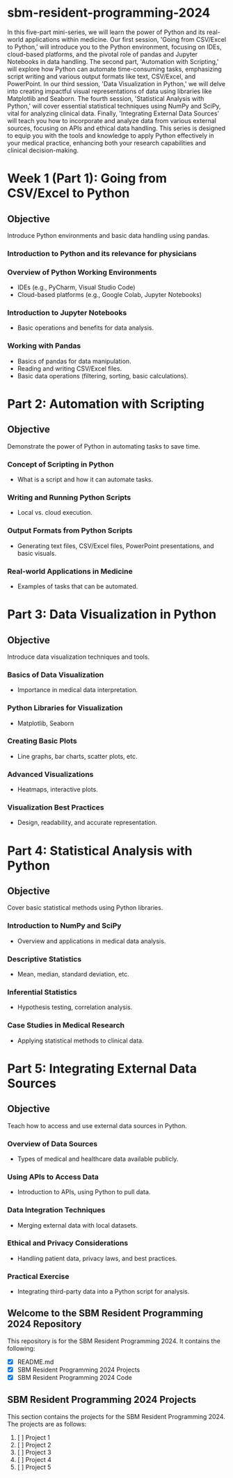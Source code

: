 # sbm-resident-programming-2024

In this five-part mini-series, we will learn the power of Python and its real-world applications within medicine. Our first session, 'Going from CSV/Excel to Python,' will introduce you to the Python environment, focusing on IDEs, cloud-based platforms, and the pivotal role of pandas and Jupyter Notebooks in data handling. The second part, 'Automation with Scripting,' will explore how Python can automate time-consuming tasks, emphasizing script writing and various output formats like text, CSV/Excel, and PowerPoint. In our third session, 'Data Visualization in Python,' we will delve into creating impactful visual representations of data using libraries like Matplotlib and Seaborn. The fourth session, 'Statistical Analysis with Python,' will cover essential statistical techniques using NumPy and SciPy, vital for analyzing clinical data. Finally, 'Integrating External Data Sources' will teach you how to incorporate and analyze data from various external sources, focusing on APIs and ethical data handling. This series is designed to equip you with the tools and knowledge to apply Python effectively in your medical practice, enhancing both your research capabilities and clinical decision-making.

# Week 1 (Part 1): Going from CSV/Excel to Python

## Objective
Introduce Python environments and basic data handling using pandas.

### Introduction to Python and its relevance for physicians

### Overview of Python Working Environments
- IDEs (e.g., PyCharm, Visual Studio Code)
- Cloud-based platforms (e.g., Google Colab, Jupyter Notebooks)

### Introduction to Jupyter Notebooks
- Basic operations and benefits for data analysis.

### Working with Pandas
- Basics of pandas for data manipulation.
- Reading and writing CSV/Excel files.
- Basic data operations (filtering, sorting, basic calculations).

# Part 2: Automation with Scripting

## Objective
Demonstrate the power of Python in automating tasks to save time.

### Concept of Scripting in Python
- What is a script and how it can automate tasks.

### Writing and Running Python Scripts
- Local vs. cloud execution.

### Output Formats from Python Scripts
- Generating text files, CSV/Excel files, PowerPoint presentations, and basic visuals.

### Real-world Applications in Medicine
- Examples of tasks that can be automated.

# Part 3: Data Visualization in Python

## Objective
Introduce data visualization techniques and tools.

### Basics of Data Visualization
- Importance in medical data interpretation.

### Python Libraries for Visualization
- Matplotlib, Seaborn

### Creating Basic Plots
- Line graphs, bar charts, scatter plots, etc.

### Advanced Visualizations
- Heatmaps, interactive plots.

### Visualization Best Practices
- Design, readability, and accurate representation.

# Part 4: Statistical Analysis with Python

## Objective
Cover basic statistical methods using Python libraries.

### Introduction to NumPy and SciPy
- Overview and applications in medical data analysis.

### Descriptive Statistics
- Mean, median, standard deviation, etc.

### Inferential Statistics
- Hypothesis testing, correlation analysis.

### Case Studies in Medical Research
- Applying statistical methods to clinical data.

# Part 5: Integrating External Data Sources

## Objective
Teach how to access and use external data sources in Python.

### Overview of Data Sources
- Types of medical and healthcare data available publicly.

### Using APIs to Access Data
- Introduction to APIs, using Python to pull data.

### Data Integration Techniques
- Merging external data with local datasets.

### Ethical and Privacy Considerations
- Handling patient data, privacy laws, and best practices.

### Practical Exercise
- Integrating third-party data into a Python script for analysis.




## Welcome to the SBM Resident Programming 2024 Repository

This repository is for the SBM Resident Programming 2024. It contains the following:
- [x] README.md
- [x] SBM Resident Programming 2024 Projects
- [x] SBM Resident Programming 2024 Code

## SBM Resident Programming 2024 Projects

This section contains the projects for the SBM Resident Programming 2024. The projects are as follows:

1. [ ] Project 1
2. [ ] Project 2
3. [ ] Project 3
4. [ ] Project 4
5. [ ] Project 5